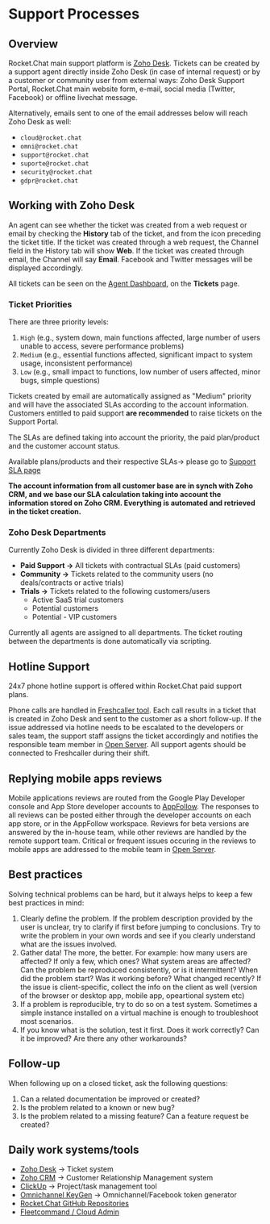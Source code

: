 # Support Processes

## Overview

Rocket.Chat main support platform is [Zoho Desk](https://desk.rocket.chat). Tickets can be created by a support agent directly inside Zoho Desk \(in case of internal request\) or by a customer or community user from external ways: Zoho Desk Support Portal, Rocket.Chat main website form, e-mail, social media \(Twitter, Facebook\) or offline livechat message.

Alternatively, emails sent to one of the email addresses below will reach Zoho Desk as well:

* `cloud@rocket.chat`
* `omni@rocket.chat`
* `support@rocket.chat`
* `suporte@rocket.chat`
* `security@rocket.chat`
* `gdpr@rocket.chat`

## Working with Zoho Desk

An agent can see whether the ticket was created from a web request or email by checking the **History** tab of the ticket, and from the icon preceding the ticket title. If the ticket was created through a web request, the Channel field in the History tab will show **Web**. If the ticket was created through email, the Channel will say **Email**. Facebook and Twitter messages will be displayed accordingly.

All tickets can be seen on the [Agent Dashboard](https://desk.rocket.chat/support/rocketchat/ShowHomePage.do#Cases/q/duedate), on the **Tickets** page.

### Ticket Priorities

There are three priority levels:

1. `High` \(e.g., system down, main functions affected, large number of users unable to access, severe performance problems\)
2. `Medium` \(e.g., essential functions affected, significant impact to system usage, inconsistent performance\)
3. `Low` \(e.g., small impact to functions, low number of users affected, minor bugs, simple questions\)

Tickets created by email are automatically assigned as "Medium" priority and will have the associated SLAs according to the account information. Customers entitled to paid support **are recommended** to raise tickets on the Support Portal.

The SLAs are defined taking into account the priority, the paid plan/product and the customer account status.

Available plans/products and their respective SLAs-&gt; please go to [Support SLA page](https://rocket.chat/handbook/support/slas/)

**The account information from all customer base are in synch with Zoho CRM, and we base our SLA calculation taking into account the information stored on Zoho CRM. Everything is automated and retrieved in the ticket creation.**

### Zoho Desk Departments

Currently Zoho Desk is divided in three different departments:

* **Paid Support -&gt;** All tickets with contractual SLAs \(paid customers\)
* **Community -&gt;** Tickets related to the community users \(no deals/contracts or active trials\)
* **Trials -&gt;** Tickets related to the following customers/users
  * Active SaaS trial customers
  * Potential customers
  * Potential - VIP customers

Currently all agents are assigned to all departments. The ticket routing between the departments is done automatically via scripting.

## Hotline Support

24x7 phone hotline support is offered within Rocket.Chat paid support plans. 

Phone calls are handled in [Freshcaller tool](https://rocketphone.freshcaller.com/). Each call results in a ticket that is created in Zoho Desk and sent to the customer as a short follow-up. If the issue addressed via hotline needs to be escalated to the developers or sales team, the support staff assigns the ticket accordingly and notifies the responsible team member in [Open Server](https://open.rocket.chat). All support agents should be connected to Freshcaller during their shift.

## Replying mobile apps reviews

Mobile applications reviews are routed from the Google Play Developer console and App Store developer accounts to [AppFollow](https://watch.appfollow.io/apps/rocket-chat/). The responses to all reviews can be posted either through the developer accounts on each app store, or in the AppFollow workspace. Reviews for beta versions are answered by the in-house team, while other reviews are handled by the remote support team. Critical or frequent issues occuring in the reviews to mobile apps are addressed to the mobile team in [Open Server](https://open.rocket.chat).

## Best practices

Solving technical problems can be hard, but it always helps to keep a few best practices in mind:

1. Clearly define the problem. If the problem description provided by the user is unclear, try to clarify if first before jumping to conclusions. Try to write the problem in your own words and see if you clearly understand what are the issues involved.
2. Gather data! The more, the better. For example: how many users are affected? If only a few, which ones? What system areas are affected? Can the problem be reproduced consistently, or is it intermittent? When did the problem start? Was it working before? What changed recently? If the issue is client-specific, collect the info on the client as well \(version of the browser or desktop app, mobile app, opeartional system etc\)
3. If a problem is reproducible, try to do so on a test system. Sometimes a simple instance installed on a virtual machine is enough to troubleshoot most scenarios.
4. If you know what is the solution, test it first. Does it work correctly? Can it be improved? Are there any other workarounds?

## Follow-up

When following up on a closed ticket, ask the following questions:

1. Can a related documentation be improved or created?
2. Is the problem related to a known or new bug?
3. Is the problem related to a missing feature? Can a feature request be created?

## Daily work systems/tools

* [Zoho Desk](https://desk.rocket.chat/support/rocketchat/ShowHomePage.do#Cases) -&gt; Ticket system
* [Zoho CRM](https://crm.zoho.com/crm/org660081933/tab/Home/begin) -&gt; Customer Relationship Management system
* [ClickUp](https://app.clickup.com/4207297/v/l/li/31350041?pr=3057758) -&gt; Project/task management tool
* [Omnichannel KeyGen](https://rocketchat-omnichannel-mgmt.frd.mn/) -&gt; Omnichannel/Facebook token generator
* [Rocket.Chat GitHub Repositories](https://github.com/RocketChat)
* [Fleetcommand / Cloud Admin](https://cloud.rocket.chat/admin)



